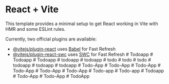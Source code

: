 # React + Vite

This template provides a minimal setup to get React working in Vite with HMR and some ESLint rules.

Currently, two official plugins are available:

- [@vitejs/plugin-react](https://github.com/vitejs/vite-plugin-react/blob/main/packages/plugin-react/README.md) uses [Babel](https://babeljs.io/) for Fast Refresh
- [@vitejs/plugin-react-swc](https://github.com/vitejs/vite-plugin-react-swc) uses [SWC](https://swc.rs/) for Fast Refresh
#   T o d o a p p  
 #   T o d o a p p  
 #   T o d o a p p  
 #   t o d o a p p  
 #   t o d o a p p  
 #   t o d o  
 #   t o d o  
 #   t o d o  
 #   t o d o a p p  
 #   t o d o a p p  
 #   t o d o a p p  
 #   T o d o - A p p  
 #   T o d o - A p p  
 #   T o d o - A p p  
 #   T o d o - A p p  
 #   T o d o - A p p  
 #   T o d o - A p p  
 #   T o d o - a p p  
 #   T o d o - a p p  
 #   T o d o a p p  
 #   T o d o - A p p  
 #   T o d o - A p p  
 #   T o d o A p p  
 